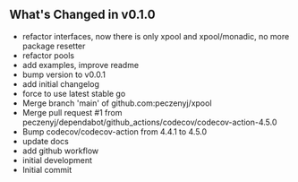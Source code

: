 ## What's Changed in v0.1.0
* refactor interfaces, now there is only xpool and xpool/monadic, no more package resetter
* refactor pools
* add examples, improve readme
* bump version to v0.0.1
* add initial changelog
* force to use latest stable go
* Merge branch 'main' of github.com:peczenyj/xpool
* Merge pull request #1 from peczenyj/dependabot/github_actions/codecov/codecov-action-4.5.0
* Bump codecov/codecov-action from 4.4.1 to 4.5.0
* update docs
* add github workflow
* initial development
* Initial commit

<!-- generated by git-cliff -->
